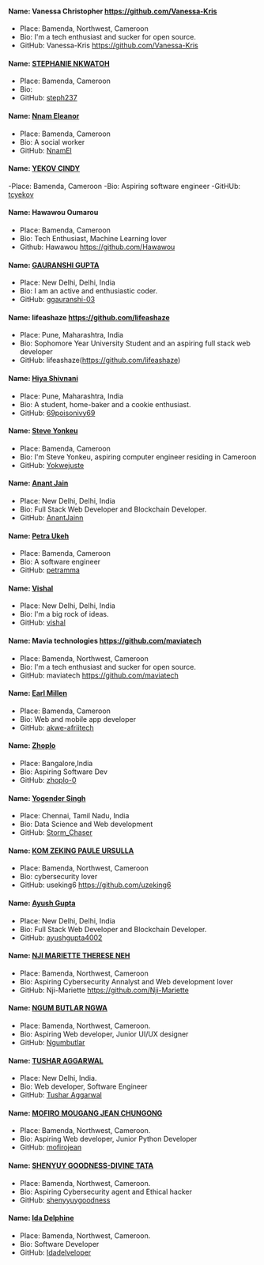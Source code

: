 #### Name: Vanessa Christopher https://github.com/Vanessa-Kris

- Place: Bamenda, Northwest, Cameroon
- Bio: I'm a tech enthusiast and sucker for open source.
- GitHub: Vanessa-Kris https://github.com/Vanessa-Kris

#### Name: [STEPHANIE NKWATOH](https://github.com/steph237)

- Place: Bamenda, Cameroon
- Bio:
- GitHub: [steph237](https://github.com/steph237)

#### Name: [Nnam Eleanor](https://github.com/NnamEl)

- Place: Bamenda, Cameroon
- Bio: A social worker
- GitHub: [NnamEl](https://github.com/NnamEl)

#### Name: [YEKOV CINDY](https://github.com/tcyekov)

-Place: Bamenda, Cameroon
-Bio: Aspiring software engineer
-GitHUb: [tcyekov](https://github.com/tcyekov)

#### Name: Hawawou Oumarou

- Place: Bamenda, Cameroon
- Bio: Tech Enthusiast, Machine Learning lover
- Github: Hawawou https://github.com/Hawawou

#### Name: [GAURANSHI GUPTA](https://github.com/ggauranshi-03)

- Place: New Delhi, Delhi, India
- Bio: I am an active and enthusiastic coder.
- GitHub: [ggauranshi-03](https://github.com/ggauranshi-03)

#### Name: lifeashaze https://github.com/lifeashaze

- Place: Pune, Maharashtra, India
- Bio: Sophomore Year University Student and an aspiring full stack web developer
- GitHub: lifeashaze(https://github.com/lifeashaze)

#### Name: [Hiya Shivnani](https://github.com/69poisonivy69)

- Place: Pune, Maharashtra, India
- Bio: A student, home-baker and a cookie enthusiast.
- GitHub: [69poisonivy69](https://github.com/69poisonivy69)

#### Name: [Steve Yonkeu](https://yokwejuste.me)

- Place: Bamenda, Cameroon
- Bio: I'm Steve Yonkeu, aspiring computer engineer residing in Cameroon
- GitHub: [Yokwejuste](https://github.com/yokwejuste)

#### Name: [Anant Jain](https://github.com/AnantJainn)

- Place: New Delhi, Delhi, India
- Bio: Full Stack Web Developer and Blockchain Developer.
- GitHub: [AnantJainn](https://github.com/AnantJainn)

#### Name: [Petra Ukeh](https://github.com/petramma)

- Place: Bamenda, Cameroon
- Bio: A software engineer
- GitHub: [petramma](https://github.com/petramma)

#### Name: [Vishal](https://github.com/vishalrock1912)

- Place: New Delhi, Delhi, India
- Bio: I'm a big rock of ideas.
- GitHub: [vishal](https://github.com/vishalrock1912)

#### Name: Mavia technologies https://github.com/maviatech

- Place: Bamenda, Northwest, Cameroon
- Bio: I'm a tech enthusiast and sucker for open source.
- GitHub: maviatech https://github.com/maviatech

#### Name: [Earl Millen](https://github.com/akwe-afriitech)

- Place: Bamenda, Cameroon
- Bio: Web and mobile app developer
- GitHub: [akwe-afriitech](https://github.com/akwe-afriitech)

#### Name: [Zhoplo](https://github.com/zhoplo-0)

- Place: Bangalore,India
- Bio: Aspiring Software Dev
- GitHub: [zhoplo-0](https://github.com/zhoplo-0)

#### Name: [Yogender Singh](https://github.com/YOGENDERSS)

- Place: Chennai, Tamil Nadu, India
- Bio: Data Science and Web development
- GitHub: [Storm_Chaser](https://github.com/YOGENDERS)

#### Name: [KOM ZEKING PAULE URSULLA](https://github.com/uzeking6)

- Place: Bamenda, Northwest, Cameroon
- Bio: cybersecurity lover
- GitHub: useking6 https://github.com/uzeking6

#### Name: [Ayush Gupta](https://github.com/ayushgupta4002)

- Place: New Delhi, Delhi, India
- Bio: Full Stack Web Developer and Blockchain Developer.
- GitHub: [ayushgupta4002](https://github.com/ayushgupta4002)

#### Name: [NJI MARIETTE THERESE NEH](https://github.com/Nji-Mariette)

- Place: Bamenda, Northwest, Cameroon
- Bio: Aspiring Cybersecurity Annalyst and Web development lover
- GitHub: Nji-Mariette https://github.com/Nji-Mariette

#### Name: [NGUM BUTLAR NGWA](https://github.com/Ngumbutlar)

- Place: Bamenda, Northwest, Cameroon.
- Bio: Aspiring Web developer, Junior UI/UX designer
- GitHub: [Ngumbutlar](https://github.com/Ngumbutlar)

#### Name: [TUSHAR AGGARWAL](https://github.com/beingatushar)


- Place: New Delhi, India.
- Bio: Web developer, Software Engineer
- GitHub: [Tushar Aggarwal](https://github.com/beingatushar)

#### Name: [MOFIRO MOUGANG JEAN CHUNGONG](https://github.com/mofirojean)
- Place: Bamenda, Northwest, Cameroon.
- Bio: Aspiring Web developer, Junior Python Developer
- GitHub: [mofirojean](https://github.com/mofirojean)


#### Name: [SHENYUY GOODNESS-DIVINE TATA](https://github.com/shenyuygoodness)
- Place: Bamenda, Northwest, Cameroon.
- Bio: Aspiring Cybersecurity agent and Ethical hacker
- GitHub: [shenyyuygoodness](https://github.com/shenyuygoodness)

#### Name: [Ida Delphine](https://idadelveloper.com)
- Place: Bamenda, Northwest, Cameroon.
- Bio: Software Developer
- GitHub: [Idadelveloper](https://github.com/idadelveloper)






